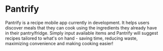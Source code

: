 # Pantrify

Pantrify is a recipe mobile app currently in development. It helps users discover meals that they can cook using the ingredients they already have in their pantry/fridge. Simply input available items and Pantrify will suggest recipes tailored to what's on hand - saving time, reducing waste, maximizing convenience and making cooking easier! 
